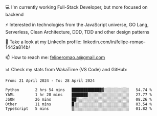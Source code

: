 💻 I'm currently working Full-Stack Developer, but more focused on backend

⚡ Interested in technologies from the JavaScript universe, GO Lang, Serverless, Clean Architecture, DDD, TDD and other design patterns

👥 Take a look at my LinkedIn profile: linkedin.com/in/felipe-romao-1442a814b/

📫 How to reach me: feliperomao.a@gmail.com

📊 Check my stats from WakaTime (VS Code) and GitHub:

<!--START_SECTION:waka-->

```txt
From: 21 April 2024 - To: 28 April 2024

Python       2 hrs 54 mins   █████████████▓░░░░░░░░░░░   54.74 %
YAML         1 hr 28 mins    ███████░░░░░░░░░░░░░░░░░░   27.77 %
JSON         26 mins         ██░░░░░░░░░░░░░░░░░░░░░░░   08.26 %
Other        11 mins         █░░░░░░░░░░░░░░░░░░░░░░░░   03.54 %
TypeScript   5 mins          ▒░░░░░░░░░░░░░░░░░░░░░░░░   01.82 %
```

<!--END_SECTION:waka-->
